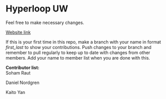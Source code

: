 # Hyperloop UW

Feel free to make necessary changes.  

[Website link](https://www.uwhyperloop.com/)  

If this is your first time in this repo, make a branch with your name in format *first_last* to show your contributions. Push changes to your branch and remember to pull regularly to keep up to date with changes from other members. Add your name to member list when you are done with this.

**Contributor list:**   
Soham Raut

Daniel Nordgren  

Kaito Yan








